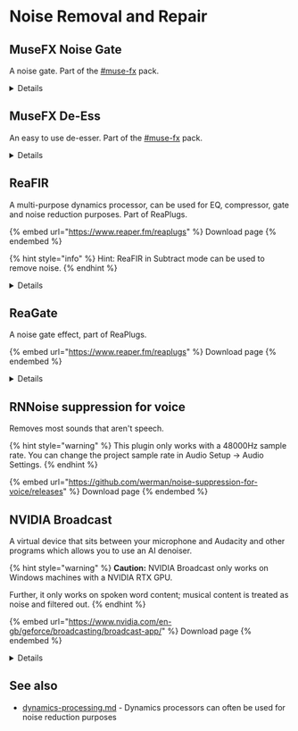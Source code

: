 # Noise Removal and Repair

## MuseFX Noise Gate

A noise gate. Part of the [#muse-fx](plugin-suites.md#muse-fx "mention") pack.

<details>

<summary>Details</summary>

See the pack for installation instructions.

A noise gate keeps noise in quiet parts out while not affecting the audio you want at all.

![](<../.gitbook/assets/musefx noisegate.png>)

</details>

## MuseFX De-Ess

An easy to use de-esser. Part of the [#muse-fx](plugin-suites.md#muse-fx "mention") pack.

<details>

<summary>Details</summary>

See the pack for installation instructions.

Has presets for female and male voices, harshness, sibilance, steel guitar and strings rosin.

<img src="../.gitbook/assets/musefx deess.png" alt="" data-size="original">

</details>

## ReaFIR

A multi-purpose dynamics processor, can be used for EQ, compressor, gate and noise reduction purposes. Part of ReaPlugs.

{% embed url="https://www.reaper.fm/reaplugs" %}
Download page
{% endembed %}

{% hint style="info" %}
Hint: ReaFIR in Subtract mode can be used to remove noise.
{% endhint %}

<details>

<summary>Details</summary>

Copyright (C) 2006-2016, Cockos Incorporated VST PlugIn Technology by Steinberg Media Technologies GmbH

Information from the vendor:

* FFT based dynamics processor
* Supports FFT sizes of 128-32768
* Useful in/out frequency response display
* Supports defining response curves both using any number of points, or freehand mouse
* EQ - can be used as a linear phase mastering EQ, or as a super-effective surgical EQ
* Compressor - can compress at a fixed ratio with a per-band threshold
* Gate - can gate with per-band threshold
* Subtract - can build noise profiles and subtract noise from the signal

<img src="../.gitbook/assets/reafir.png" alt="" data-size="original">

</details>

## ReaGate

A noise gate effect, part of ReaPlugs.

{% embed url="https://www.reaper.fm/reaplugs" %}
Download page
{% endembed %}

<details>

<summary>Details</summary>

Copyright (C) 2006-2016, Cockos Incorporated VST PlugIn Technology by Steinberg Media Technologies GmbH

Information From the vendor:

* Ultra-configurable gate
* Sidechain filters, sidechain input
* Lookahead for pre-open
* Hold control
* Hysteresis control
* Variable RMS size
* Can send MIDI events on gate open/close
* Wet/dry mix, noise mix (can add noise when gate is open)

<img src="../.gitbook/assets/reagate.png" alt="" data-size="original">

</details>

## RNNoise suppression for voice

Removes most sounds that aren't speech.

{% hint style="warning" %}
This plugin only works with a 48000Hz sample rate. You can change the project sample rate in Audio Setup -> Audio Settings.
{% endhint %}

{% embed url="https://github.com/werman/noise-suppression-for-voice/releases" %}
Download page
{% endembed %}

## NVIDIA Broadcast

A virtual device that sits between your microphone and Audacity and other programs which allows you to use an AI denoiser.

{% hint style="warning" %}
**Caution:** NVIDIA Broadcast only works on Windows machines with a NVIDIA RTX GPU.

Further, it only works on spoken word content; musical content is treated as noise and filtered out.
{% endhint %}

{% embed url="https://www.nvidia.com/en-gb/geforce/broadcasting/broadcast-app/" %}
Download page
{% endembed %}

<details>

<summary>Details</summary>

Copyright © 2022 NVIDIA Corporation

Requires NVIDIA GeForce RTX 2060, Quadro RTX 3000, TITAN RTX or higher

Full setup guide: [https://www.nvidia.com/en-gb/geforce/guides/broadcast-app-setup-guide/](https://www.nvidia.com/en-gb/geforce/guides/broadcast-app-setup-guide/)

Technically, NVIDIA Broadcast isn't a plugin but a virtual device. You will find it in Audacity's audio settings as an input. It does not show up in the Plugin Manager.

</details>

## See also

* [dynamics-processing.md](dynamics-processing.md "mention") - Dynamics processors can often be used for noise reduction purposes
